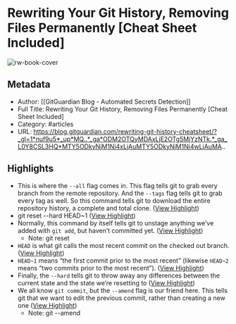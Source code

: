 # Rewriting Your Git History, Removing Files Permanently [Cheat Sheet Included]

![rw-book-cover](https://blog.gitguardian.com/content/images/2020/12/20W22-BLOG-Banner-BestPractices-Final.png)

## Metadata
- Author: [[GitGuardian Blog - Automated Secrets Detection]]
- Full Title: Rewriting Your Git History, Removing Files Permanently [Cheat Sheet Included]
- Category: #articles
- URL: https://blog.gitguardian.com/rewriting-git-history-cheatsheet/?_gl=1*nuf9u5*_up*MQ..*_ga*ODM2OTQyMDAxLjE2OTg5MjYzNTk.*_ga_L0Y8CSL3HQ*MTY5ODkyNjM1Ni4xLjAuMTY5ODkyNjM1Ni4wLjAuMA..

## Highlights
- This is where the `--all` flag comes in. This flag tells git to grab every branch from the remote repository. And the `--tags` flag tells git to grab every tag as well. So this command tells git to download the entire repository history, a complete and total clone. ([View Highlight](https://read.readwise.io/read/01he7zyeg23jevz7kp35t89cfg))
- git reset --hard HEAD~1 ([View Highlight](https://read.readwise.io/read/01he8007scxn5f1r7zwkqzaqda))
- Normally, this command by itself tells git to unstage anything we’ve added with `git add`, but haven’t committed yet. ([View Highlight](https://read.readwise.io/read/01he8018npst261184m2gkncrr))
    - Note: git reset
- `HEAD` is what git calls the most recent commit on the checked out branch. ([View Highlight](https://read.readwise.io/read/01he802rw09hsxsksa7zrgddah))
- `HEAD~1` means “the first commit prior to the most recent” (likewise `HEAD~2` means “two commits prior to the most recent”). ([View Highlight](https://read.readwise.io/read/01he803n6zjfnnz9q8r48t9gpj))
- Finally, the `--hard` tells git to throw away any differences between the current state and the state we’re resetting to ([View Highlight](https://read.readwise.io/read/01he806zfhav77s8b4j7c3ywgb))
- We all know `git commit`, but the `--amend` flag is our friend here. This tells git that we want to edit the previous commit, rather than creating a new one ([View Highlight](https://read.readwise.io/read/01he80zd8gjkkwz8bmk2vafey3))
    - Note: git --amend
